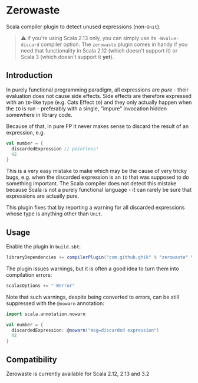 # Zerowaste

Scala compiler plugin to detect unused expressions (non-`Unit`).

> :warning: if you're using Scala 2.13 only, you can simply use its `-Wvalue-discard` compiler option. The `zerowaste` plugin comes in handy if you
need that functionality in Scala 2.12 (which doesn't support it) or Scala 3 (which doesn't support it **yet**).

## Introduction

In purely functional programming paradigm, all expressions are _pure_ - their evaluation does not cause side effects.
Side effects are therefore expressed with an `IO`-like type (e.g. Cats Effect `IO`) and they only actually happen when
the `IO` is run - preferably with a single, "impure" invocation hidden somewhere in library code.

Because of that, in pure FP it never makes sense to discard the result of an expression, e.g.

```scala
val number = {
  discardedExpression // pointless!
  42
}
```

This is a very easy mistake to make which may be the cause of very tricky bugs, e.g. when the discarded expression
is an `IO` that was supposed to do something important. The Scala compiler does not detect this mistake because Scala
is not a purely functional language - it can rarely be sure that expressions are actually pure.

This plugin fixes that by reporting a warning for all discarded expressions whose type is anything other than `Unit`.

## Usage

Enable the plugin in `build.sbt`:

```scala
libraryDependencies += compilerPlugin("com.github.ghik" % "zerowaste" % "<version>" cross CrossVersion.full)
```

The plugin issues warnings, but it is often a good idea to turn them into compilation errors:

```scala
scalacOptions += "-Werror"
```

Note that such warnings, despite being converted to errors, can be still suppressed with the `@nowarn` annotation:

```scala
import scala.annotation.nowarn

val number = {
  discardedExpression: @nowarn("msg=discarded expression")
  42
}
```

## Compatibility

Zerowaste is currently available for Scala 2.12, 2.13 and 3.2
